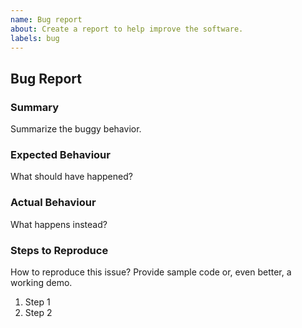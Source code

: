 ```yaml
---
name: Bug report
about: Create a report to help improve the software.
labels: bug
---
```


<!-- Please search existing issues to avoid creating duplicates. -->

## Bug Report

### Summary

Summarize the buggy behavior.

### Expected Behaviour

What should have happened?

### Actual Behaviour

What happens instead?

### Steps to Reproduce

How to reproduce this issue? Provide sample code or, even better, a working demo.

1. Step 1
2. Step 2
